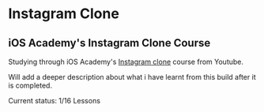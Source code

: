 # Instagram Clone

## iOS Academy's Instagram Clone Course

Studying through iOS Academy's [Instagram clone](https://www.youtube.com/watch?v=Yv62q3c3UxI&list=PL5PR3UyfTWvfhKNQkT3Wgq6QIIWRJyxM3) course from Youtube.

Will add a deeper description about what i have learnt from this build after it is completed.

Current status: 1/16 Lessons

